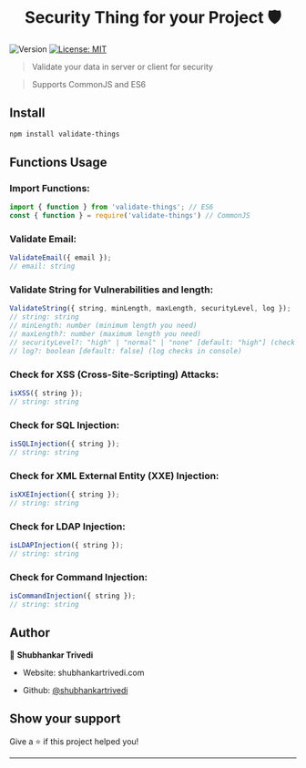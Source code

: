 
  
<h1  align="center">Security Thing for your Project 🛡️</h1>

  

<p>

  

<img  alt="Version"  src="https://img.shields.io/badge/version-1.0.2-blue.svg?cacheSeconds=2592000"  />

  

<a  href="#"  target="_blank">

  

<img  alt="License: MIT"  src="https://img.shields.io/badge/License-MIT-yellow.svg"  />

  

</a>

  

</p>

  

  

> Validate your data in server or client for security

  

> Supports CommonJS and ES6

  

  

##  Install

  

  

```sh
npm install validate-things
```

  

  

##  Functions Usage

### Import Functions:
```js
import { function } from 'validate-things'; // ES6
const { function } = require('validate-things') // CommonJS
```

###  Validate Email:
```js
ValidateEmail({ email });
// email: string
```

###  Validate String for Vulnerabilities and length:

```js
ValidateString({ string, minLength, maxLength, securityLevel, log });
// string: string
// minLength: number (minimum length you need)
// maxLength?: number (maximum length you need)
// securityLevel?: "high" | "normal" | "none" [default: "high"] (check for possible vulnerabilities in string)
// log?: boolean [default: false] (log checks in console)
```

###  Check for XSS (Cross-Site-Scripting) Attacks:

```js
isXSS({ string });
// string: string
```

###  Check for SQL Injection:

```js
isSQLInjection({ string });
// string: string
```

###  Check for XML External Entity (XXE) Injection:

```js
isXXEInjection({ string });
// string: string
```

###  Check for LDAP Injection:

```js
isLDAPInjection({ string });
// string: string
```

###  Check for Command Injection:

```js
isCommandInjection({ string });
// string: string
```

##  Author

👤 **Shubhankar Trivedi**

* Website: shubhankartrivedi.com

* Github: [@shubhankartrivedi](https://github.com/shubhankartrivedi)

  

  

##  Show your support

  

  

Give a ⭐️ if this project helped you!

  

  

***